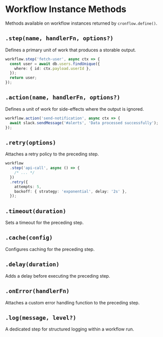 # Workflow Instance Methods

Methods available on workflow instances returned by `cronflow.define()`.

## `.step(name, handlerFn, options?)`

Defines a primary unit of work that produces a storable output.

```typescript
workflow.step('fetch-user', async ctx => {
  const user = await db.users.findUnique({
    where: { id: ctx.payload.userId },
  });
  return user;
});
```

## `.action(name, handlerFn, options?)`

Defines a unit of work for side-effects where the output is ignored.

```typescript
workflow.action('send-notification', async ctx => {
  await slack.sendMessage('#alerts', 'Data processed successfully');
});
```

## `.retry(options)`

Attaches a retry policy to the preceding step.

```typescript
workflow
  .step('api-call', async () => {
    /* ... */
  })
  .retry({
    attempts: 5,
    backoff: { strategy: 'exponential', delay: '2s' },
  });
```

## `.timeout(duration)`

Sets a timeout for the preceding step.

## `.cache(config)`

Configures caching for the preceding step.

## `.delay(duration)`

Adds a delay before executing the preceding step.

## `.onError(handlerFn)`

Attaches a custom error handling function to the preceding step.

## `.log(message, level?)`

A dedicated step for structured logging within a workflow run.
